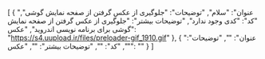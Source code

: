 [
  {
    "عنوان": "سلام",
    "توضیحات": "جلوگیری از عکس گرفتن از صفحه نمایش گوشی",
    "کد": "کدی وجود ندارد",
    "توضیحات بیشتر": "جلوگیری از عکس گرفتن از صفحه نمایش گوشی برای برنامه نویسی اندروید",
    "عکس": "https://s4.uupload.ir/files/preloader-gif_1910.gif"
  },
  {
    "عنوان": "",
    "توضیحات": "",
    "کد": "",
    "توضیحات بیشتر": "",
    "عکس": ""
  }
]
